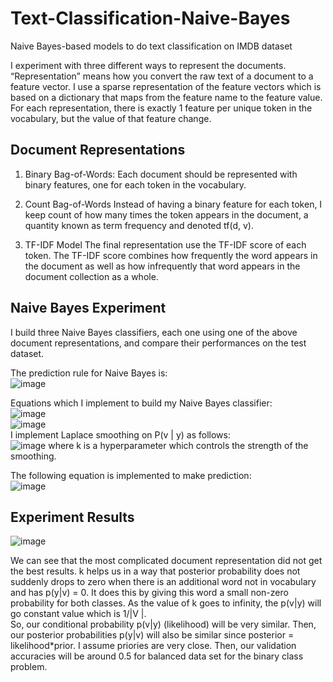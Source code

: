 # Text-Classification-Naive-Bayes
Naive Bayes-based models to do text classification on IMDB dataset

I experiment with three different ways to represent the documents. “Representation”
means how you convert the raw text of a document to a feature vector. 
I use a sparse representation of the feature vectors which is based on a dictionary
that maps from the feature name to the feature value. For each representation, there is
exactly 1 feature per unique token in the vocabulary, but the value of that feature change.

## Document Representations
1. Binary Bag-of-Words: Each document should be represented with binary features,
one for each token in the vocabulary.

2. Count Bag-of-Words Instead of having a binary feature for each token, I
keep count of how many times the token appears in the document, a quantity known
as term frequency and denoted tf(d, v).

3. TF-IDF Model The final representation use the TF-IDF score of each token.
The TF-IDF score combines how frequently the word appears in the document as well
as how infrequently that word appears in the document collection as a whole. 

##  Naive Bayes Experiment
I build three Naive Bayes classifiers, each one using one of
the above document representations, and compare their performances on the test dataset.

The prediction rule for Naive Bayes is: \
![image](https://user-images.githubusercontent.com/53811688/227085100-d90c2957-afb1-4817-814b-c4a136cece39.png)

Equations which I implement to build my Naive Bayes classifier: \
![image](https://user-images.githubusercontent.com/53811688/227085161-d865caad-bda9-4329-bd5a-92113e5bf345.png)
 \
![image](https://user-images.githubusercontent.com/53811688/227085303-e63dc95a-dc8c-478d-b4ea-d5f17b487641.png)
\
I implement Laplace smoothing on P(v | y) as follows:\
![image](https://user-images.githubusercontent.com/53811688/227085233-1e890956-cc77-465c-8f84-f2af76de6410.png)
where k is a hyperparameter which controls the strength of the smoothing.

The following equation is implemented to make prediction: \
![image](https://user-images.githubusercontent.com/53811688/227085790-43068b04-3c73-4b4d-8c95-9c22c6eed93f.png)

##  Experiment Results

![image](https://user-images.githubusercontent.com/53811688/227086154-a90aacb6-1b9d-49f8-85f9-1b9ec0600315.png) 

We can see that the most complicated document representation did not get the best results.
k helps us in a way that posterior probability does not suddenly drops to zero
when there is an additional word not in vocabulary and has p(y|v) = 0. It does
this by giving this word a small non-zero probability for both classes.
As the value of k goes to infinity, the p(v|y) will go constant
value which is 1/|V |. \
So, our conditional probability p(v|y) (likelihood) will be very similar. Then,
our posterior probabilities p(y|v) will also be similar since posterior = likelihood\*prior.
I assume priories are very close. Then, our validation accuracies will
be around 0.5 for balanced data set for the binary class problem.




